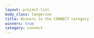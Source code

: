 ```yaml
---
layout: project-list
body_class: tangerine
title: Winners in the CONNECT category
winners: true
category: connect
---
```

